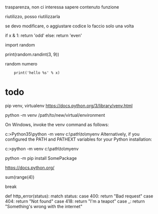 trasparenza, non ci interessa sapere contenuto funzione

riutilizzo, posso riutilizzarla

se devo modificare, o aggiustare codice lo faccio solo una volta


if x & 1:
    return 'odd'
else:
    return 'even'



import random

print(random.randint(3, 9))

random numero

        print('hello %s' % x)




# todo
pip
venv, virtualenv
https://docs.python.org/3/library/venv.html

python -m venv /path/to/new/virtual/environment

On Windows, invoke the venv command as follows:

c:\>Python35\python -m venv c:\path\to\myenv
Alternatively, if you configured the PATH and PATHEXT variables for your Python installation:

c:\>python -m venv c:\path\to\myenv

python -m pip install SomePackage

https://docs.python.org/


sum(range(4))

break


def http_error(status):
    match status:
        case 400:
            return "Bad request"
        case 404:
            return "Not found"
        case 418:
            return "I'm a teapot"
        case _:
            return "Something's wrong with the internet"
